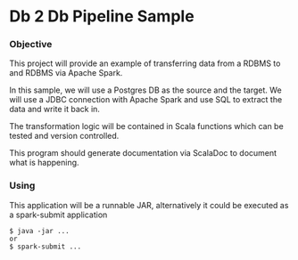 # Db 2 Db Pipeline Sample

### Objective
This project will provide an example of transferring data from a RDBMS to and RDBMS via Apache Spark.

In this sample, we will use a Postgres DB as the source and the target.
We will use a JDBC connection with Apache Spark and use SQL to extract the data and write it back in.

The transformation logic will be contained in Scala functions which can be tested and version controlled.

This program should generate documentation via ScalaDoc to document what is happening.


### Using
This application will be a runnable JAR, alternatively it could be executed as a spark-submit application
```
$ java -jar ...
or
$ spark-submit ...
```

